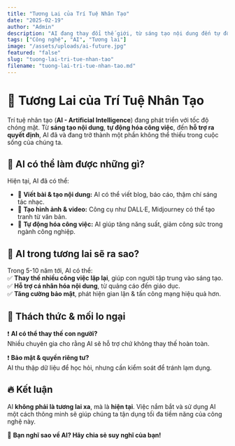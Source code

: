 ```yaml
---
title: "Tương Lai của Trí Tuệ Nhân Tạo"
date: "2025-02-19"
author: "Admin"
description: "AI đang thay đổi thế giới, từ sáng tạo nội dung đến tự động hóa công việc."
tags: ["Công nghệ", "AI", "Tương lai"]
image: "/assets/uploads/ai-future.jpg"
featured: "false"
slug: "tuong-lai-tri-tue-nhan-tao"
filename: "tuong-lai-tri-tue-nhan-tao.md"
---
```


# 🚀 Tương Lai của Trí Tuệ Nhân Tạo  

Trí tuệ nhân tạo (**AI - Artificial Intelligence**) đang phát triển với tốc độ chóng mặt. Từ **sáng tạo nội dung**, **tự động hóa công việc**, đến **hỗ trợ ra quyết định**, AI đã và đang trở thành một phần không thể thiếu trong cuộc sống của chúng ta.  

## 📌 AI có thể làm được những gì?  
Hiện tại, AI đã có thể:  
- 📝 **Viết bài & tạo nội dung:** AI có thể viết blog, báo cáo, thậm chí sáng tác nhạc.  
- 🎨 **Tạo hình ảnh & video:** Công cụ như DALL·E, Midjourney có thể tạo tranh từ văn bản.  
- 🤖 **Tự động hóa công việc:** AI giúp tăng năng suất, giảm công sức trong ngành công nghiệp.  

## 🔮 AI trong tương lai sẽ ra sao?  
Trong 5-10 năm tới, AI có thể:  
✅ **Thay thế nhiều công việc lặp lại**, giúp con người tập trung vào sáng tạo.  
✅ **Hỗ trợ cá nhân hóa nội dung**, từ quảng cáo đến giáo dục.  
✅ **Tăng cường bảo mật**, phát hiện gian lận & tấn công mạng hiệu quả hơn.  

## 🚨 Thách thức & mối lo ngại  
❗ **AI có thể thay thế con người?**  
Nhiều chuyên gia cho rằng AI sẽ hỗ trợ chứ không thay thế hoàn toàn.  

❗ **Bảo mật & quyền riêng tư?**  
AI thu thập dữ liệu để học hỏi, nhưng cần kiểm soát để tránh lạm dụng.  

## 🔥 Kết luận  
AI **không phải là tương lai xa**, mà là **hiện tại**. Việc nắm bắt và sử dụng AI một cách thông minh sẽ giúp chúng ta tận dụng tối đa tiềm năng của công nghệ này.  

🚀 **Bạn nghĩ sao về AI? Hãy chia sẻ suy nghĩ của bạn!**
